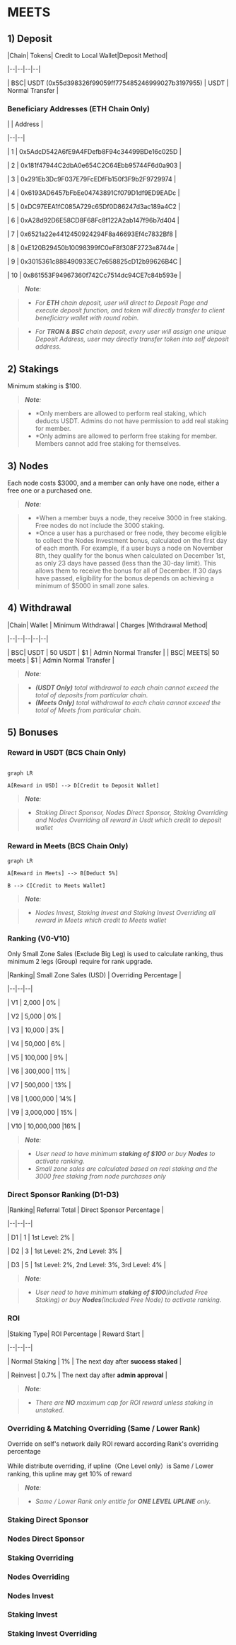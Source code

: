 
  
  
  
  

#  MEETS

##  1) Deposit

|Chain| Tokens| Credit to Local Wallet|Deposit Method|

|--|--|--|--|

| BSC| USDT (0x55d398326f99059ff775485246999027b3197955) | USDT | Normal Transfer |

  

###  Beneficiary Addresses (ETH Chain Only)

  

|  | Address |

|--|--|

| 1 | 0x5AdcD542A6fE9A4FDefb8F94c34499BDe16c025D |

| 2 | 0x181f47944C2dbA0e654C2C64Ebb95744F6d0a903 |

| 3 | 0x291Eb3Dc9F037E79FcEDfFb150f3F9b2F9729974 |

| 4 | 0x6193AD6457bFbEe04743891Cf079D1df9ED9EADc |

| 5 | 0xDC97EEA1fC085A729c65Df0D86247d3ac189a4C2 |

| 6 | 0xA28d92D6E58CD8F68Fc8f122A2ab147f96b7d404 |

| 7 | 0x6521a22e4412450924294F8a46693Ef4c7832Bf8 |

| 8 | 0xE120B29450b10098399fC0eF8f308F2723e8744e |

| 9 | 0x3015361c888490933EC7e658825cD12b99626B4C |

| 10 | 0x861553F94967360f742Cc7514dc94CE7c84b593e |

  
  
  

>  ***Note**:*

>  -  *For **ETH** chain deposit, user will direct to Deposit Page and execute deposit function, and token will directly transfer to client beneficiary wallet with round robin.*  <br/>

>-  *For **TRON & BSC** chain deposit, every user will assign one unique Deposit Address, user may directly transfer token into self deposit address.*  <br/>

  

##  2) Stakings
Minimum staking is $100.
>  ***Note**:*

>  -  *Only members are allowed to perform real staking, which deducts USDT. Admins do not have permission to add real staking for member.  
>   -  *Only admins are allowed to perform free staking for member. Members cannot add free staking for themselves. 

  
##  3) Nodes
Each node costs $3000, and a member can only have one node, either a free one or a purchased one.
>  ***Note**:*

>  -  *When a member buys a node, they receive 3000 in free staking. Free nodes do not include the 3000 staking.
>   -  *Once a user has a purchased or free node, they become eligible to collect the Nodes Investment bonus, calculated on the first day of each month. For example, if a user buys a node on November 8th, they qualify for the bonus when calculated on December 1st, as only 23 days have passed (less than the 30-day limit). This allows them to receive the bonus for all of December. If 30 days have passed, eligibility for the bonus depends on achieving a minimum of $5000 in small zone sales.
  

##  4) Withdrawal

  

|Chain| Wallet | Minimum Withdrawal | Charges |Withdrawal Method|

|--|--|--|--|--|

| BSC| USDT | 50 USDT | $1 | Admin Normal Transfer |
| BSC| MEETS| 50 meets | $1 | Admin Normal Transfer |
  

>  ***Note**:*

>  -  ***(USDT Only)** total withdrawal to each chain cannot exceed the total of deposits from particular chain.* 
>  -  ***(Meets Only)** total withdrawal to each chain cannot exceed the total of Meets from particular chain.* <br/>

  

##  5) Bonuses

  ###  Reward in USDT (BCS Chain Only)

```mermaid

graph LR

A[Reward in USD] --> D[Credit to Deposit Wallet]

```

>  ***Note**:*

>  -  *Staking Direct Sponsor, Nodes Direct Sponsor, Staking Overriding and Nodes Overriding all reward in Usdt which credit to deposit wallet*
>  
###  Reward in Meets (BCS Chain Only)
```mermaid
graph LR

A[Reward in Meets] --> B[Deduct 5%]

B --> C[Credit to Meets Wallet]

```

>  ***Note**:*

>  -  *Nodes Invest, Staking Invest and Staking Invest Overriding all reward in Meets which credit to Meets wallet*  <br/>

###  Ranking (V0-V10)

  

Only Small Zone Sales (Exclude Big Leg) is used to calculate ranking, thus minimum 2 legs (Group) require for rank upgrade.

  

|Ranking| Small Zone Sales (USD) | Overriding Percentage |

|--|--|--|

| V1 | 2,000 | 0% |

| V2 | 5,000 | 0% |

| V3 | 10,000 | 3% |

| V4 | 50,000 | 6% |

| V5 | 100,000 | 9% |

| V6 | 300,000 | 11% |

| V7 | 500,000 | 13% |

| V8 | 1,000,000 | 14% |

| V9 | 3,000,000 | 15% |

| V10 | 10,000,000 |16% |

  

>  ***Note**:*

>  -  *User need to have minimum **staking of  $100** or buy **Nodes** to activate ranking.* <br/>
>  -  *Small zone sales are calculated based on real staking and the 3000 free staking from node purchases only* 

###  Direct Sponsor Ranking (D1-D3)
|Ranking| Referral Total |  Direct Sponsor Percentage |

|--|--|--|

| D1 | 1 | 1st Level: 2% |

| D2 | 3 | 1st Level: 2%, 2nd Level: 3% |

| D3 | 5 | 1st Level: 2%, 2nd Level: 3%, 3rd Level: 4% |

>  ***Note**:*

>  -  *User need to have minimum **staking of  $100**(included Free Staking) or buy **Nodes**(Included Free Node) to activate ranking.* <br/>
>  
###  ROI

  

|Staking Type| ROI Percentage | Reward Start |

|--|--|--|

| Normal Staking | 1% | The next day after **success staked**  |

| Reinvest | 0.7% | The next day after **admin approval**  |

  
  

>  ***Note**:*

>  -  *There are **NO** maximum cap for ROI reward unless staking in unstaked.*  <br/>

  

###  Overriding & Matching Overriding (Same / Lower Rank)

  

Override on self's network daily ROI reward according Rank's overriding percentage

  

While distribute overriding, if upline（One Level only）is Same / Lower ranking, this upline may get 10% of reward

  

>  ***Note**:*

>  -  *Same / Lower Rank only entitle for **ONE LEVEL UPLINE** only.*  <br/>

###  Staking Direct Sponsor
###  Nodes Direct Sponsor
###  Staking Overriding
###  Nodes Overriding
###  Nodes Invest
###  Staking Invest
###  Staking Invest Overriding
